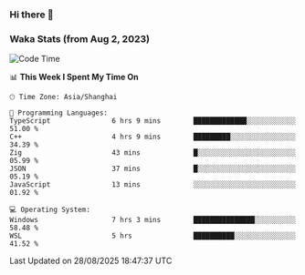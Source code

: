 ### Hi there 👋

### Waka Stats (from Aug 2, 2023)

<!--START_SECTION:waka-->
![Code Time](http://img.shields.io/badge/Code%20Time-1%2C036%20hrs%2022%20mins-blue)

📊 **This Week I Spent My Time On** 

```text
🕑︎ Time Zone: Asia/Shanghai

💬 Programming Languages: 
TypeScript               6 hrs 9 mins        █████████████░░░░░░░░░░░░   51.00 % 
C++                      4 hrs 9 mins        █████████░░░░░░░░░░░░░░░░   34.39 % 
Zig                      43 mins             █░░░░░░░░░░░░░░░░░░░░░░░░   05.99 % 
JSON                     37 mins             █░░░░░░░░░░░░░░░░░░░░░░░░   05.19 % 
JavaScript               13 mins             ░░░░░░░░░░░░░░░░░░░░░░░░░   01.92 % 

💻 Operating System: 
Windows                  7 hrs 3 mins        ███████████████░░░░░░░░░░   58.48 % 
WSL                      5 hrs               ██████████░░░░░░░░░░░░░░░   41.52 % 
```


 Last Updated on 28/08/2025 18:47:37 UTC
<!--END_SECTION:waka-->
